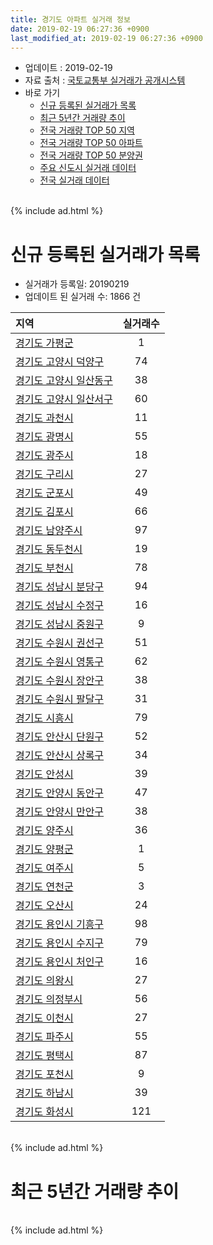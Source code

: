 ```yaml
---
title: 경기도 아파트 실거래 정보
date: 2019-02-19 06:27:36 +0900
last_modified_at: 2019-02-19 06:27:36 +0900
---
```


* 업데이트 : 2019-02-19
* 자료 출처 : [국토교통부 실거래가 공개시스템](http://rt.molit.go.kr)
* 바로 가기
    * [신규 등록된 실거래가 목록](#신규-등록된-실거래가-목록)
    * [최근 5년간 거래량 추이](#최근-5년간-거래량-추이)
    * [전국 거래량 TOP 50 지역](https://inasie.github.io/apt-trade-info/최근-3개월-전국에서-가장-거래가-많이-발생한-지역)
    * [전국 거래량 TOP 50 아파트](https://inasie.github.io/apt-trade-info/최근-3개월-전국에서-가장-거래가-많이-발생한-아파트)
    * [전국 거래량 TOP 50 분양권](https://inasie.github.io/apt-trade-info/최근-3개월-전국에서-가장-거래가-많이-발생한-분양권)
    * [주요 신도시 실거래 데이터](https://inasie.github.io/apt-trade-info/주요-신도시)
    * [전국 실거래 데이터](https://inasie.github.io/apt-trade-info/전국)

<br>
{% include ad.html %}
<br>

# 신규 등록된 실거래가 목록
* 실거래가 등록일: 20190219
* 업데이트 된 실거래 수: 1866 건


|지역|실거래수|
|:---|:---:|
|[경기도 가평군](https://inasie.github.io/apt-trade-info/경기도-가평군)|1|
|[경기도 고양시 덕양구](https://inasie.github.io/apt-trade-info/경기도-고양시-덕양구)|74|
|[경기도 고양시 일산동구](https://inasie.github.io/apt-trade-info/경기도-고양시-일산동구)|38|
|[경기도 고양시 일산서구](https://inasie.github.io/apt-trade-info/경기도-고양시-일산서구)|60|
|[경기도 과천시](https://inasie.github.io/apt-trade-info/경기도-과천시)|11|
|[경기도 광명시](https://inasie.github.io/apt-trade-info/경기도-광명시)|55|
|[경기도 광주시](https://inasie.github.io/apt-trade-info/경기도-광주시)|18|
|[경기도 구리시](https://inasie.github.io/apt-trade-info/경기도-구리시)|27|
|[경기도 군포시](https://inasie.github.io/apt-trade-info/경기도-군포시)|49|
|[경기도 김포시](https://inasie.github.io/apt-trade-info/경기도-김포시)|66|
|[경기도 남양주시](https://inasie.github.io/apt-trade-info/경기도-남양주시)|97|
|[경기도 동두천시](https://inasie.github.io/apt-trade-info/경기도-동두천시)|19|
|[경기도 부천시](https://inasie.github.io/apt-trade-info/경기도-부천시)|78|
|[경기도 성남시 분당구](https://inasie.github.io/apt-trade-info/경기도-성남시-분당구)|94|
|[경기도 성남시 수정구](https://inasie.github.io/apt-trade-info/경기도-성남시-수정구)|16|
|[경기도 성남시 중원구](https://inasie.github.io/apt-trade-info/경기도-성남시-중원구)|9|
|[경기도 수원시 권선구](https://inasie.github.io/apt-trade-info/경기도-수원시-권선구)|51|
|[경기도 수원시 영통구](https://inasie.github.io/apt-trade-info/경기도-수원시-영통구)|62|
|[경기도 수원시 장안구](https://inasie.github.io/apt-trade-info/경기도-수원시-장안구)|38|
|[경기도 수원시 팔달구](https://inasie.github.io/apt-trade-info/경기도-수원시-팔달구)|31|
|[경기도 시흥시](https://inasie.github.io/apt-trade-info/경기도-시흥시)|79|
|[경기도 안산시 단원구](https://inasie.github.io/apt-trade-info/경기도-안산시-단원구)|52|
|[경기도 안산시 상록구](https://inasie.github.io/apt-trade-info/경기도-안산시-상록구)|34|
|[경기도 안성시](https://inasie.github.io/apt-trade-info/경기도-안성시)|39|
|[경기도 안양시 동안구](https://inasie.github.io/apt-trade-info/경기도-안양시-동안구)|47|
|[경기도 안양시 만안구](https://inasie.github.io/apt-trade-info/경기도-안양시-만안구)|38|
|[경기도 양주시](https://inasie.github.io/apt-trade-info/경기도-양주시)|36|
|[경기도 양평군](https://inasie.github.io/apt-trade-info/경기도-양평군)|1|
|[경기도 여주시](https://inasie.github.io/apt-trade-info/경기도-여주시)|5|
|[경기도 연천군](https://inasie.github.io/apt-trade-info/경기도-연천군)|3|
|[경기도 오산시](https://inasie.github.io/apt-trade-info/경기도-오산시)|24|
|[경기도 용인시 기흥구](https://inasie.github.io/apt-trade-info/경기도-용인시-기흥구)|98|
|[경기도 용인시 수지구](https://inasie.github.io/apt-trade-info/경기도-용인시-수지구)|79|
|[경기도 용인시 처인구](https://inasie.github.io/apt-trade-info/경기도-용인시-처인구)|16|
|[경기도 의왕시](https://inasie.github.io/apt-trade-info/경기도-의왕시)|27|
|[경기도 의정부시](https://inasie.github.io/apt-trade-info/경기도-의정부시)|56|
|[경기도 이천시](https://inasie.github.io/apt-trade-info/경기도-이천시)|27|
|[경기도 파주시](https://inasie.github.io/apt-trade-info/경기도-파주시)|55|
|[경기도 평택시](https://inasie.github.io/apt-trade-info/경기도-평택시)|87|
|[경기도 포천시](https://inasie.github.io/apt-trade-info/경기도-포천시)|9|
|[경기도 하남시](https://inasie.github.io/apt-trade-info/경기도-하남시)|39|
|[경기도 화성시](https://inasie.github.io/apt-trade-info/경기도-화성시)|121|


<br>
{% include ad.html %}
<br>

# 최근 5년간 거래량 추이


<div style="width:100%;">
    <canvas id="deal_progress" height="200"></canvas>
</div>

<script>
new Chart(document.getElementById("deal_progress"), {
    type: 'line',
    data: {
        labels: ['201402','201403','201404','201405','201406','201407','201408','201409','201410','201411','201412','201501','201502','201503','201504','201505','201506','201507','201508','201509','201510','201511','201512','201601','201602','201603','201604','201605','201606','201607','201608','201609','201610','201611','201612','201701','201702','201703','201704','201705','201706','201707','201708','201709','201710','201711','201712','201801','201802','201803','201804','201805','201806','201807','201808','201809','201810','201811','201812','201901','201902'],
        datasets: [{
            label: '매매',
            pointRadius: 1,
            data: [16103, 16466, 11683, 10946, 10959, 12492, 17157, 18470, 16952, 12541, 11853, 16910, 15783, 24847, 19996, 17347, 17393, 17128, 14561, 15344, 17599, 11959, 8911, 9234, 9108, 14083, 14537, 14880, 17582, 17588, 17285, 17428, 20187, 11403, 8826, 7102, 10259, 13420, 12539, 16503, 18290, 17833, 12342, 13005, 10554, 10825, 10107, 17684, 16458, 19965, 12821, 13221, 13397, 13937, 24322, 23415, 16537, 10095, 9291, 7480, 1731],
            borderColor: "rgba(255, 201, 14, 1)",
            backgroundColor: "rgba(255, 201, 14, 0.5)",
            fill: false,
            lineTension: 0
        },{
            label: '전월세',
            pointRadius: 1,
            data: [19377, 18360, 15656, 14727, 14461, 15416, 15762, 15921, 17180, 14562, 15316, 17942, 15794, 19123, 15773, 14279, 14437, 14753, 14774, 13081, 16203, 13743, 15626, 15997, 16121, 16954, 15246, 14149, 15114, 15814, 16041, 15922, 17825, 14572, 15669, 14380, 17597, 16888, 13970, 13737, 15003, 15065, 15000, 15298, 12684, 14237, 14869, 16967, 15966, 18613, 14671, 14162, 14581, 14539, 15310, 15738, 16565, 13395, 13453, 11857, 3289],
            borderColor: "rgba(0, 141, 185, 1)",
            backgroundColor: "rgba(0, 141, 185, 0.5)",
            fill: false,
            lineTension: 0
        }
        ]
    },
    options: {
        responsive: true,
        title: {
            display: false
        },
        tooltips: {
            mode: 'index',
            intersect: false
        },
        hover: {
            mode: 'nearest',
            intersect: true
        },
        scales: {
            xAxes: [{
                display: true,
                scaleLabel: {
                    display: true,
                    labelString: '년/월'
                }
            }],
            yAxes: [{
                display: true,
                ticks: {
                    suggestedMin: 0,
                },
                scaleLabel: {
                    display: true,
                    labelString: '실거래 수'
                }
            }]
        }
    }
});

</script>


<br>
{% include ad.html %}
<br>

